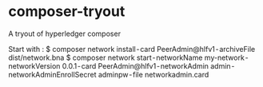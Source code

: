 # composer-tryout
A tryout of hyperledger composer

Start with :
$ composer network install - card PeerAdmin@hlfv1 - archiveFile dist/network.bna
$ composer network start - networkName my-network - networkVersion 0.0.1 - card PeerAdmin@hlfv1 - networkAdmin admin - networkAdminEnrollSecret adminpw - file networkadmin.card
